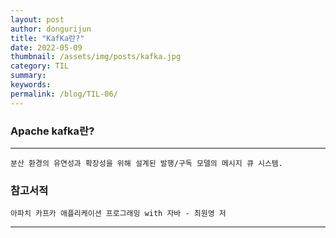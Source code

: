 ```yaml
---
layout: post
author: dongurijun
title: "KafKa란?"
date: 2022-05-09
thumbnail: /assets/img/posts/kafka.jpg
category: TIL
summary: 
keywords: 
permalink: /blog/TIL-06/
---
```


### Apache kafka란?

<hr />
    
    분산 환경의 유연성과 확장성을 위해 설계된 발행/구독 모델의 메시지 큐 시스템.
 

### 참고서적
    
    아파치 카프카 애플리케이션 프로그래밍 with 자바 - 최원영 저

<hr />

